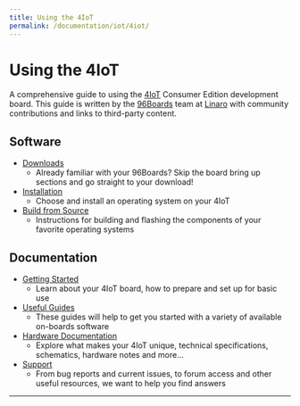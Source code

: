 ```yaml
---
title: Using the 4IoT
permalink: /documentation/iot/4iot/
---
```


# Using the 4IoT

A comprehensive guide to using the [4IoT](https://www.96boards.org/) Consumer Edition development board. This guide is written by the [96Boards](https://www.96boards.org) team at [Linaro](http://www.linaro.org) with community contributions and links to third-party content.

## Software

- [Downloads](downloads/README.md)
   - Already familiar with your 96Boards? Skip the board bring up sections and go straight to your download!
- [Installation](installation/README.md)
   - Choose and install an operating system on your 4IoT
- [Build from Source](build/README.md)
   - Instructions for building and flashing the components of your favorite operating systems

## Documentation

- [Getting Started](getting-started/README.md)
   - Learn about your 4IoT board, how to prepare and set up for basic use
- [Useful Guides](guides/README.md)
   - These guides will help to get you started with a variety of available on-boards software
- [Hardware Documentation](hardware-docs/README.md)
   - Explore what makes your 4IoT unique, technical specifications, schematics, hardware notes and more...
- [Support](support/README.md)
   - From bug reports and current issues, to forum access and other useful resources, we want to help you find answers

***
